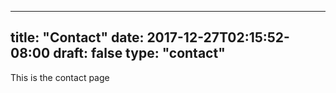 
---
title: "Contact"
date: 2017-12-27T02:15:52-08:00
draft: false
type: "contact"
---

This is the contact page
